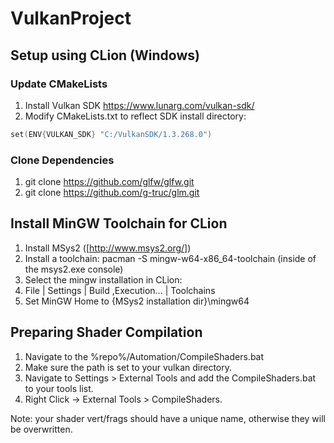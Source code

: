 # VulkanProject

## Setup using CLion (Windows)

### Update CMakeLists
1. Install Vulkan SDK https://www.lunarg.com/vulkan-sdk/
2. Modify CMakeLists.txt to reflect SDK install directory:

```cpp 
set(ENV{VULKAN_SDK} "C:/VulkanSDK/1.3.268.0")
```
### Clone Dependencies
1. git clone https://github.com/glfw/glfw.git
2. git clone https://github.com/g-truc/glm.git

## Install MinGW Toolchain for CLion
1. Install MSys2 ([http://www.msys2.org/])
2. Install a toolchain: pacman -S mingw-w64-x86_64-toolchain (inside of the msys2.exe console)
3. Select the mingw installation in CLion:
4. File | Settings | Build ,Execution... | Toolchains
5. Set MinGW Home to {MSys2 installation dir}\mingw64

## Preparing Shader Compilation
1. Navigate to the %repo%/Automation/CompileShaders.bat
2. Make sure the path is set to your vulkan directory. 
3. Navigate to Settings > External Tools and add the CompileShaders.bat to your tools list.
4. Right Click -> External Tools > CompileShaders.

Note: your shader vert/frags should have a unique name, otherwise they will be overwritten.
